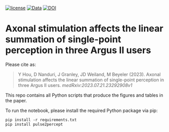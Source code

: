 [![license](https://img.shields.io/badge/License-MIT-blue.svg)](https://github.com/bionicvisionlab/2024-ArgusPairs/blob/master/LICENSE)
[![Data](https://img.shields.io/badge/data-osf.io-lightgrey.svg)](https://osf.io/34rb2/)
[![DOI](https://img.shields.io/badge/DOI-10.1101%2F2023.07.21.23292908-orange)](https://doi.org/10.1101/2023.07.21.23292908)

# Axonal stimulation affects the linear summation of single-point perception in three Argus II users

Please cite as:

> Y Hou, D Nanduri, J Granley, JD Weiland, M Beyeler (2023). Axonal stimulation affects the linear summation of single-point perception
> in three Argus II users. *medRxiv:2023.07.21.23292908v1*

This repo contains all Python scripts that produce the figures and tables in the paper.

To run the notebook, please install the required Python package via pip:

```
pip install -r requirements.txt
pip install pulse2percept
```